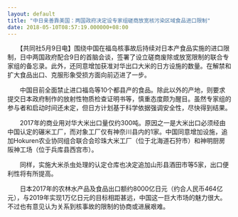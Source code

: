 ```yaml
---
layout: default
title: "中日亲善靠美国：两国政府决定设专家组磋商放宽核污染区域食品进口限制"
date: 2018-05-10T08:57:19.000000+08:00
---
```


　　【共同社5月9日电】围绕中国在福岛核事故后持续对日本产食品实施的进口限制，日中两国政府配合9日的首脑会谈，签署了设立磋商废除或放宽限制的联合专家组的备忘录。此外，还同意增加获准对华出口大米的日方设施的数量。在解禁和扩大食品出口、克服形象受损方面向前迈进了一步。


　　中国目前全面禁止进口福岛等10个都县产的食品。除此以外的产地，则要求提交日本政府制作的放射性物质检查证明书等，慎重态度颇为醒目。虽然专家组的参与者和启动时间还未定，但日方计划基于科学依据强调安全性，尽快得到结果。


　　2017年的商业用对华大米出口量仅约300吨。原因之一是大米出口必须经由中国认定的碾米工厂，而对象工厂仅有神奈川县内的1家。中国同意增加设施，追加Hokuren农业协同组合联合会珍珠大米工厂（位于北海道石狩市）和神明厨房阪神工场（位于兵库县西宫市）。


　　同样，实施大米杀虫处理的认定仓库也决定追加山形县酒田市等5家，出口便利性将有所提高。


　　日本2017年的农林水产品及食品出口额约8000亿日元（约合人民币464亿元），与2019年实现1万亿日元的目标相距甚远，中国这一巨大市场的魅力很大。不过也有意见认为关系到核事故的限制的协商或进展艰难。

